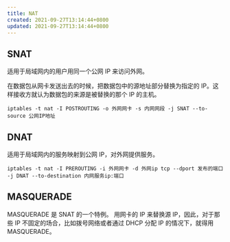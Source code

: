 ```yaml
---
title: NAT
created: 2021-09-27T13:14:44+0800
updated: 2021-09-27T13:14:44+0800
---
```



## SNAT

适用于局域网内的用户用同一个公网 IP 来访问外网。

在数据包从网卡发送出去的时候，把数据包中的源地址部分替换为指定的 IP。这样接收方就认为数据包的来源是被替换的那个 IP 的主机。

`iptables -t nat -I POSTROUTING -o 外网网卡 -s 内网网段 -j SNAT --to-source 公网IP地址`

## DNAT

适用于局域网内的服务映射到公网 IP，对外网提供服务。

`iptables -t nat -I PREROUTING -i 外网网卡 -d 外网ip tcp --dport 发布的端口 -j DNAT --to-destination 内网服务ip:端口`

## MASQUERADE

MASQUERADE 是 SNAT 的一个特例。
用网卡的 IP 来替换源 IP，因此，对于那些 IP 不固定的场合，比如拨号网络或者通过 DHCP 分配 IP 的情况下，就得用 MASQUERADE。
